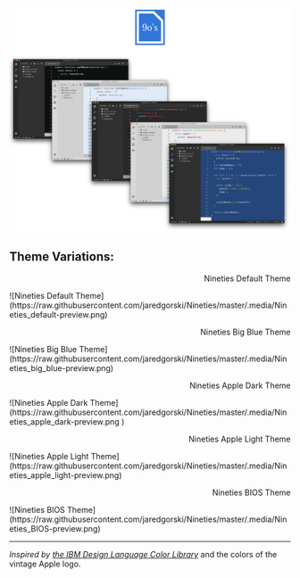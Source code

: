 ![](https://raw.githubusercontent.com/jaredgorski/Nineties/master/.media/Nineties_header-img.png)

## Theme Variations:

<p align="right">Nineties Default Theme</p>
![Nineties Default Theme](https://raw.githubusercontent.com/jaredgorski/Nineties/master/.media/Nineties_default-preview.png)

<p align="right">Nineties Big Blue Theme</p>
![Nineties Big Blue Theme](https://raw.githubusercontent.com/jaredgorski/Nineties/master/.media/Nineties_big_blue-preview.png)

<p align="right">Nineties Apple Dark Theme</p>
![Nineties Apple Dark Theme](https://raw.githubusercontent.com/jaredgorski/Nineties/master/.media/Nineties_apple_dark-preview.png	)

<p align="right">Nineties Apple Light Theme</p>
![Nineties Apple Light Theme](https://raw.githubusercontent.com/jaredgorski/Nineties/master/.media/Nineties_apple_light-preview.png)

<p align="right">Nineties BIOS Theme</p>
![Nineties BIOS Theme](https://raw.githubusercontent.com/jaredgorski/Nineties/master/.media/Nineties_BIOS-preview.png)

---

*Inspired by [the IBM Design Language Color Library](https://www.ibm.com/design/language/resources/color-library/)* and the colors of the vintage Apple logo.
